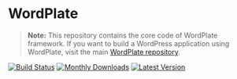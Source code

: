 # WordPlate

> **Note:** This repository contains the core code of WordPlate framework. If you want to build a WordPress application using WordPlate, visit the main [WordPlate repository](https://github.com/wordplate/wordplate).

[![Build Status](https://badgen.net/github/checks/wordplate/framework?label=build&icon=github)](https://github.com/wordplate/framework/actions)
[![Monthly Downloads](https://badgen.net/packagist/dm/wordplate/framework)](https://packagist.org/packages/wordplate/framework/stats)
[![Latest Version](https://badgen.net/packagist/v/wordplate/framework)](https://packagist.org/packages/wordplate/framework)

